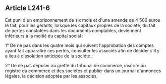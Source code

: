 Article L241-6
----
Est puni d'un emprisonnement de six mois et d'une amende de 4 500 euros le fait,
pour les gérants, lorsque les capitaux propres de la société, du fait de pertes
constatées dans les documents comptables, deviennent inférieurs à la moitié du
capital social :

1° De ne pas dans les quatre mois qui suivent l'approbation des comptes ayant
fait apparaître ces pertes, consulter les associés afin de décider s'il y a lieu
à dissolution anticipée de la société ;

2° De ne pas déposer au greffe du tribunal de commerce, inscrire au registre du
commerce et des sociétés et publier dans un journal d'annonces légales, la
décision adoptée par les associés.
